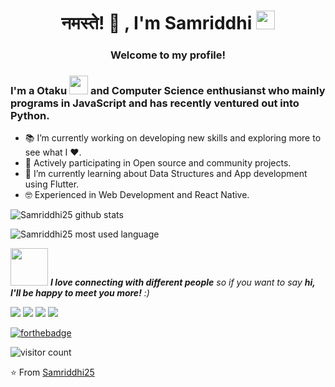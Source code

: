 
<h1 align="center">नमस्ते! 🙏 , I'm Samriddhi <img src="https://media.giphy.com/media/WUlplcMpOCEmTGBtBW/giphy.gif" width="30"> </h1>
<h3 align="center">Welcome to my profile!</h3>
<!-- <img align='right' src="https://media.giphy.com/media/ieyl9zmCjO4b4t6qoY/giphy.gif" width="230">
 -->

### I'm a Otaku <img src="https://media.giphy.com/media/VgCDAzcKvsR6OM0uWg/giphy.gif" width="30"> and Computer Science enthusianst who mainly programs in JavaScript and has recently ventured out into Python.

- 📚 I’m currently working on developing new skills and exploring more to see what I ❤. 
- 👯 Actively participating in Open source and community projects.
- 🌱 I’m currently learning about Data Structures and App development using Flutter.
- 🤓 Experienced in Web Development and React Native.

![Samriddhi25 github stats](https://github-readme-stats.vercel.app/api?username=Samriddhi25&show_icons=truee)

![Samriddhi25 most used language](https://github-readme-stats.vercel.app/api/top-langs/?username=Samriddhi25)

<img src="https://media.giphy.com/media/LnQjpWaON8nhr21vNW/giphy.gif" width="60"> <em><b>I love connecting with different people</b> so if you want to say <b>hi, I'll be happy to meet you more!</b> :)</em>

<!-- 
![Samriddhi25 github stats](https://github-readme-stats.vercel.app/api?username=Samriddhi25&show_icons=true&title_color=fff&icon_color=79ff97&text_color=9f9f9f&bg_color=151515)

<p align="center"> 

  Visitor count<br>
  <img src="https://profile-counter.glitch.me/Samriddhi25/count.svg" />  🔭
</p>

-->

[![](https://img.shields.io/badge/LinkedIn-samriddhiagarwal25-blue)](https://www.linkedin.com/in/samriddhiagarwal25/)
[![](https://img.shields.io/badge/Gmail-samriddhiagarwal12.com-red)](mailto:samriddhiagarwal12.com)
[![](https://img.shields.io/badge/Twitter-SamriddhiAg25-brightgreen)](https://twitter.com/SamriddhiAg25)
[![](https://img.shields.io/badge/Instagram-samriddhiagarwal25-ff69b4)](https://www.instagram.com/samriddhiagarwal25/)

[![forthebadge](https://forthebadge.com/images/badges/built-with-love.svg)](https://forthebadge.com) 

![visitor count](https://komarev.com/ghpvc/?username=Samriddhi25)

⭐️ From [Samriddhi25](https://github.com/Samriddhi25)

